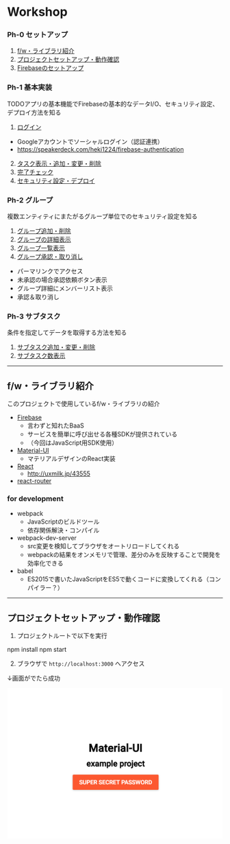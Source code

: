 Workshop
==============

### Ph-0 セットアップ

1. [f/w・ライブラリ紹介](#fwライブラリ紹介)
2. [プロジェクトセットアップ・動作確認](#プロジェクトセットアップ・動作確認)
3. [Firebaseのセットアップ](0-3_SETUP_FIREBASE.md)

### Ph-1 基本実装

TODOアプリの基本機能でFirebaseの基本的なデータI/O、セキュリティ設定、デプロイ方法を知る

1. [ログイン](1-1_LOGIN.md)
  - Googleアカウントでソーシャルログイン（認証連携）
  - https://speakerdeck.com/heki1224/firebase-authentication
2. [タスク表示・追加・変更・削除](1-2_TASK.md)
3. [完了チェック](1-3_COMPLETE.md)
4. [セキュリティ設定・デプロイ](1-4_DEPLOY.md)

### Ph-2 グループ

複数エンティティにまたがるグループ単位でのセキュリティ設定を知る

1. [グループ追加・削除](2-1_CREATE_GROUP.md)
2. [グループの詳細表示](2-2_SHOW_GROUP_DETAIL.md)
3. [グループ一覧表示](2-3_SHOW_GROUP_LIST.md)
4. [グループ承認・取り消し](2-4_ACCEPT.md)
  - パーマリンクでアクセス
  - 未承認の場合承認依頼ボタン表示
  - グループ詳細にメンバーリスト表示
  - 承認＆取り消し

### Ph-3 サブタスク

条件を指定してデータを取得する方法を知る

1. [サブタスク追加・変更・削除](3-1_CREATE_SUB_TASK.md)
2. [サブタスク数表示](3-2_SHOW_SUB_TASK_COUNT.md)

---

## f/w・ライブラリ紹介

このプロジェクトで使用しているf/w・ライブラリの紹介

- [Firebase](https://firebase.google.com/?hl=ja)
  - 言わずと知れたBaaS
  - サービスを簡単に呼び出せる各種SDKが提供されている
  - （今回はJavaScript用SDK使用）
- [Material-UI](http://www.material-ui.com)
  - マテリアルデザインのReact実装
- [React](https://facebook.github.io/react/)
  - http://uxmilk.jp/43555
- [react-router](https://github.com/ReactTraining/react-router)


### for development

- webpack
  - JavaScriptのビルドツール
  - 依存関係解決・コンパイル
- webpack-dev-server
  - src変更を検知してブラウザをオートリロードしてくれる
  - webpackの結果をオンメモリで管理、差分のみを反映することで開発を効率化できる
- babel
  - ES2015で書いたJavaScriptをES5で動くコードに変換してくれる（コンパイラー？）

---

## プロジェクトセットアップ・動作確認

1. プロジェクトルートで以下を実行

  npm install
  npm start

2. ブラウザで `http://localhost:3000` へアクセス

↓画面がでたら成功

![mui-first-page](../images/mui-first-page.png)
